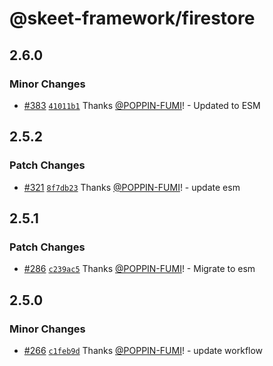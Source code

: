 # @skeet-framework/firestore

## 2.6.0

### Minor Changes

- [#383](https://github.com/elsoul/skeet/pull/383) [`41011b1`](https://github.com/elsoul/skeet/commit/41011b19035b6a97e317eec3b03a8216c2e26d09) Thanks [@POPPIN-FUMI](https://github.com/POPPIN-FUMI)! - Updated to ESM

## 2.5.2

### Patch Changes

- [#321](https://github.com/elsoul/skeet/pull/321) [`8f7db23`](https://github.com/elsoul/skeet/commit/8f7db23ed926d502204f63803889c772c357727d) Thanks [@POPPIN-FUMI](https://github.com/POPPIN-FUMI)! - update esm

## 2.5.1

### Patch Changes

- [#286](https://github.com/elsoul/skeet/pull/286) [`c239ac5`](https://github.com/elsoul/skeet/commit/c239ac5a71735d0ce57d1d6a5e6ca6110bcf56f8) Thanks [@POPPIN-FUMI](https://github.com/POPPIN-FUMI)! - Migrate to esm

## 2.5.0

### Minor Changes

- [#266](https://github.com/elsoul/skeet/pull/266) [`c1feb9d`](https://github.com/elsoul/skeet/commit/c1feb9d3397d119e5a0f574770c22a4d9a8e41ad) Thanks [@POPPIN-FUMI](https://github.com/POPPIN-FUMI)! - update workflow
